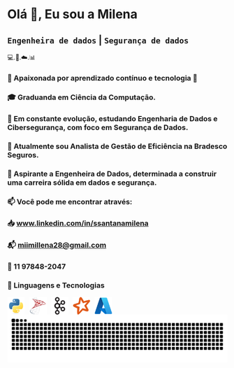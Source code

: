 # Olá 👋, Eu sou a Milena

## **`Engenheira de dados`**  |  **`Segurança de dados`**    
💻.🔐.☁️.📊   
### 💜 Apaixonada por aprendizado contínuo e tecnologia 💜
### 🎓 Graduanda em **Ciência da Computação.** 
### 🌱 Em constante evolução, estudando **Engenharia de Dados** e **Cibersegurança**, com foco em **Segurança de Dados.** 
### 🔭 Atualmente sou Analista de Gestão de Eficiência na Bradesco Seguros. 
### 🚀 Aspirante a Engenheira de Dados, determinada a construir uma carreira sólida em dados e segurança. 
### 📫 Você pode me encontrar através: 
### 📥 www.linkedin.com/in/ssantanamilena  
### 📬 miimillena28@gmail.com  
### 📱 11 97848-2047  

### 🤖 Linguagens e Tecnologias  

<img 
    align="left" 
    alt="PYTHON"
    title="" 
    width="40px" 
    style="padding-right: 10px;" 
    src="https://raw.githubusercontent.com/devicons/devicon/refs/heads/master/icons/python/python-original.svg" 
/>
<img 
    align="left" 
    alt="SQL" 
    title="SQL"
    width="40px" 
    style="padding-right: 10px;" 
    src="https://raw.githubusercontent.com/devicons/devicon/refs/heads/master/icons/microsoftsqlserver/microsoftsqlserver-original.svg" />
        
<img 
    align="left" 
    alt="APACHE KAFKA" 
    title="APACHE KAFKA"
    width="40px" 
    style="padding-right: 10px;" 
    src="https://raw.githubusercontent.com/devicons/devicon/refs/heads/master/icons/apachekafka/apachekafka-original.svg" />

<img 
    align="left" 
    alt="APACHE SPARK" 
    title="APACHE SPARK"
    width="40px" 
    style="padding-right: 10px;" 
    src="https://raw.githubusercontent.com/devicons/devicon/refs/heads/master/icons/apachespark/apachespark-original.svg" 
    />     

<img 
    align="left" 
    alt="AZURE" 
    title="AZURE"
    width="40px" 
    style="padding-right: 10px;" 
    src="https://raw.githubusercontent.com/devicons/devicon/refs/heads/master/icons/azure/azure-original.svg" 
    />    

<br/>
<br/>

  <picture align="center">
  <source media="(prefers-color-scheme: dark)" srcset="https://raw.githubusercontent.com/ssantanamilena/ssantanamilena/output/github-contribution-grid-snake-dark.svg">
  <source media="(prefers-color-scheme: light)" srcset="https://raw.githubusercontent.com/ssantanamilena/ssantanamilena/output/github-contribution-grid-snake-dark.svg">
  <img align="center" alt="github contribution grid snake animation" src="https://raw.githubusercontent.com/ssantanamilena/ssantanamilena/output/github-contribution-grid-snake.svg">
</picture>
          
          
          
          
